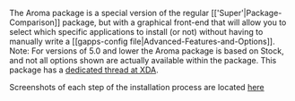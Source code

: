 The Aroma package is a special version of the regular [['Super'|Package-Comparison]] package, but with a graphical front-end that will allow you to select which specific applications to install (or not) without having to manually write a [[gapps-config file|Advanced-Features-and-Options]]. Note: For versions of 5.0 and lower the Aroma package is based on Stock, and not all options shown are actually available within the package.
This package has a [dedicated thread at XDA](http://forum.xda-developers.com/android/general/open-gapps-aroma-installer-t3010798).

Screenshots of each step of the installation process are located [here](https://imgur.com/a/c9Jir)